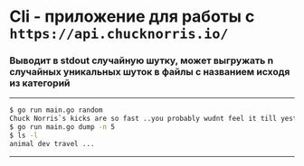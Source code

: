 # Cli - приложение для работы с ```https://api.chucknorris.io/```
### Выводит в stdout случайную шутку, может выгружать n случайных уникальных шуток в файлы с названием исходя из категорий
<hr>


```bash
$ go run main.go random
Chuck Norris`s kicks are so fast ..you probably wudnt feel it till yesterday.
$ go run main.go dump -n 5
$ ls -l
animal dev travel ...
```

<hr>